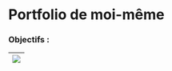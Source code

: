 # Portfolio de moi-même
### Objectifs :
| ![](https://dashboard.snapcraft.io/site_media/appmedia/2018/11/frame256.png) |
| ----- |
